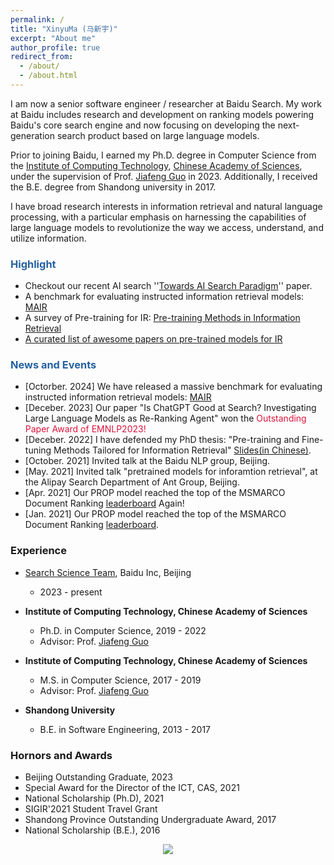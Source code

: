 ```yaml
---
permalink: /
title: "XinyuMa (马新宇)"
excerpt: "About me"
author_profile: true
redirect_from: 
  - /about/
  - /about.html
---
```


I am now a senior software engineer / researcher at Baidu Search. 
My work at Baidu includes research and development on ranking models powering Baidu's core search engine and now focusing on developing the next-generation search product based on large language models.

Prior to joining Baidu, I earned my Ph.D. degree in Computer Science from the [Institute of Computing Technology](http://www.ict.ac.cn/), [Chinese Academy of Sciences](https://www.ucas.ac.cn/), under the supervision of Prof. [Jiafeng Guo](http://www.bigdatalab.ac.cn/~gjf/) in 2023. 
Additionally, I received the B.E. degree from Shandong university in 2017.

I have broad research interests in information retrieval and natural language processing, with a particular emphasis on harnessing the capabilities of large language models to revolutionize the way we access, understand, and utilize information. 

<!-- <span style="color:#DC143C">百度大搜·招研究实习生 email: xinyuma2016 AT gmail DOT com;</span>  -->


### <span style="color:#2561a0">Highlight</span>
- Checkout our recent AI search ''[Towards AI Search Paradigm](https://arxiv.org/pdf/2506.17188)'' paper.
- A benchmark for evaluating instructed information retrieval models: [MAIR](https://github.com/sunnweiwei/Mair)
- A survey of Pre-training for IR: [Pre-training Methods in Information Retrieval](https://arxiv.org/abs/2111.13853)
- [A curated list of awesome papers on pre-trained models for IR](https://github.com/Albert-Ma/awesome-pretrained-models-for-information-retrieval)


### <span style="color:#2561a0">News and Events</span>
- [Octorber. 2024] We have released a massive benchmark for evaluating instructed information retrieval models: [MAIR](https://github.com/sunnweiwei/Mair)
- [Deceber. 2023] Our paper "Is ChatGPT Good at Search? Investigating Large Language Models as Re-Ranking Agent" won the <span style="color:#DC143C"> Outstanding Paper Award of EMNLP2023!</span> 
- [Deceber. 2022] I have defended my PhD thesis: "Pre-training and Fine-tuning Methods Tailored for Information Retrieval" [Slides(in Chinese)](/files/PhD-thesis-slides.pdf).
- [October. 2021] Invited talk at the Baidu NLP group, Beijing.
- [May. 2021] Invited talk "pretrained models for inforamtion retrieval", at the Alipay Search Department of Ant Group, Beijing.
- [Apr. 2021] Our PROP model reached the top of the MSMARCO Document Ranking [leaderboard](https://microsoft.github.io/MSMARCO-Document-Ranking-Submissions/leaderboard/) Again!
- [Jan. 2021] Our PROP model reached the top of the MSMARCO Document Ranking [leaderboard](https://microsoft.github.io/MSMARCO-Document-Ranking-Submissions/leaderboard/).


### Experience

- [Search Science Team](https://searchscience.baidu.com/), Baidu Inc, Beijing
  - 2023 - present
  
- **Institute of Computing Technology, Chinese Academy of Sciences**
  - Ph.D. in Computer Science, 2019 - 2022
  - Advisor: Prof. [Jiafeng Guo](http://www.bigdatalab.ac.cn/~gjf/)

- **Institute of Computing Technology, Chinese Academy of Sciences**
  - M.S. in Computer Science, 2017 - 2019
  - Advisor: Prof. [Jiafeng Guo](http://www.bigdatalab.ac.cn/~gjf/)

- **Shandong University**
  - B.E. in Software Engineering, 2013 - 2017


### Hornors and Awards
- Beijing Outstanding Graduate, 2023
- Special Award for the Director of the ICT, CAS, 2021
- National Scholarship (Ph.D), 2021
- SIGIR'2021 Student Travel Grant
- Shandong Province Outstanding Undergraduate Award, 2017
- National Scholarship (B.E.), 2016
<!-- - National Encouragement Scholarship, 2015 -->

<style>
.container{
  width: 100%;
  text-align: center;
}
</style>

<div class="container">
<a href="https://clustrmaps.com/site/1bgml"  title="Visit tracker"><img src="//www.clustrmaps.com/map_v2.png?d=r0gj_yNCkHu7W5I1vq_HTWYwWE3DmW0acJFPjXZ1sZ4&cl=ffffff" /></a>
</div>
